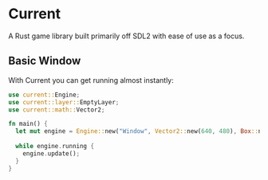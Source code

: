 # Current

A Rust game library built primarily off SDL2 with ease of use as a focus.

## Basic Window

With Current you can get running almost instantly:

```rust
use current::Engine;
use current::layer::EmptyLayer;
use current::math::Vector2;

fn main() {
  let mut engine = Engine::new("Window", Vector2::new(640, 480), Box::new(EmptyLayer));
  
  while engine.running {
    engine.update();
  }
}
```



